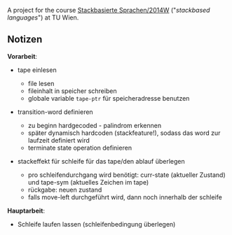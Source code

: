 A project for the course [Stackbasierte Sprachen/2014W](http://www.complang.tuwien.ac.at/anton/lvas/stack.html) ("*stackbased languages*") at TU Wien. 

## Notizen

**Vorarbeit**:

- tape einlesen
  + file lesen
  + fileinhalt in speicher schreiben
  + globale variable `tape-ptr` für speicheradresse benutzen

- transition-word definieren
	+ zu beginn hardgecoded - palindrom erkennen
	+ später dynamisch hardcoden (stackfeature!), sodass das word zur laufzeit definiert wird
	+ terminate state operation definieren

- stackeffekt für schleife für das tape/den ablauf überlegen
	+ pro schleifendurchgang wird benötigt: curr-state (aktueller Zustand) und tape-sym (aktuelles Zeichen im tape)
	+ rückgabe: neuen zustand
	+ falls move-left durchgeführt wird, dann noch innerhalb der schleife
	
**Hauptarbeit**:

- Schleife laufen lassen (schleifenbedingung überlegen)
	